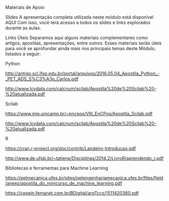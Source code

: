 Materiais de Apoio
 
Slides
A apresentação completa utilizada neste módulo está disponível AQUI
Com isso, você terá acesso a todos os slides e links explorados durante as aulas.

Links Úteis 
Separamos aqui alguns materiais complementares como artigos, apostilas, apresentações, entre outros. Esses materiais serão úteis para você se aprofundar ainda mais nos principais temas deste Módulo, listados a seguir:

Python  

http://antigo.scl.ifsp.edu.br/portal/arquivos/2016.05.04_Apostila_Python_-_PET_ADS_S%C3%A3o_Carlos.pdf 

http://www.lcvdata.com/calcnum/scilab/Apostila%20de%20Scilab%20-%20atualizada.pdf 

Scilab  

https://www.ime.unicamp.br/~encpos/VIII_EnCPos/Apostila_Scilab.pdf 

http://www.lcvdata.com/calcnum/scilab/Apostila%20de%20Scilab%20-%20atualizada.pdf 

R 

https://cran.r-project.org/doc/contrib/Landeiro-Introducao.pdf 

http://www.de.ufpb.br/~tatiene/Disciplinas/2014.2/LivroR/aprendendo_r.pdf 

Bibliotecas e ferramentas para Machine Learning

https://petmecanica.ufes.br/sites/petengenhariamecanica.ufes.br/files/field/anexo/apostila_do_minicurso_de_machine_learning.pdf 

https://cepein.femanet.com.br/BDigital/arqTccs/1511420380.pdf 
